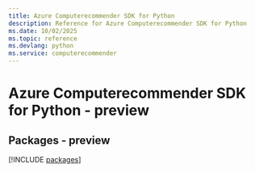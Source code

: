 ```yaml
---
title: Azure Computerecommender SDK for Python
description: Reference for Azure Computerecommender SDK for Python
ms.date: 10/02/2025
ms.topic: reference
ms.devlang: python
ms.service: computerecommender
---
```

# Azure Computerecommender SDK for Python - preview
## Packages - preview
[!INCLUDE [packages](computerecommender-index.md)]